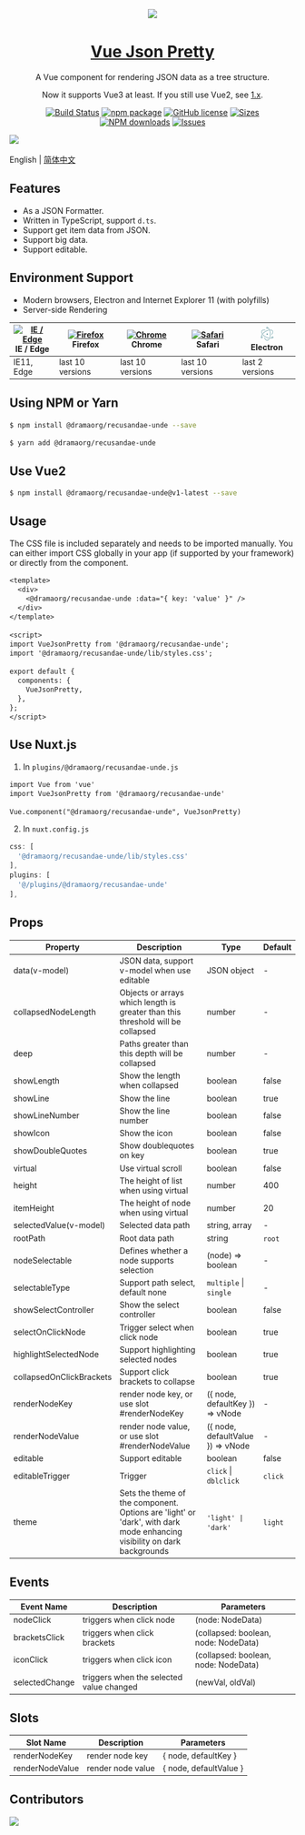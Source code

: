 <p align="center">
  <a href="https://github.com/dramaorg/recusandae-unde">
    <img width="200" src="./static/logo.svg">
  </a>
</p>

<h1 align="center">
  <a href="https://github.com/dramaorg/recusandae-unde" target="_blank">Vue Json Pretty</a>
</h1>

<div align="center">

<p>A Vue component for rendering JSON data as a tree structure.</p>
<p>Now it supports Vue3 at least. If you still use Vue2, see <a href="https://github.com/dramaorg/recusandae-unde/tree/1.x">1.x</a>.</p>

[![Build Status](https://travis-ci.org/leezng/@dramaorg/recusandae-unde.svg?branch=master)](https://travis-ci.org/leezng/@dramaorg/recusandae-unde)
[![npm package](https://img.shields.io/npm/v/@dramaorg/recusandae-unde.svg)](https://www.npmjs.org/package/@dramaorg/recusandae-unde)
[![GitHub license](https://img.shields.io/badge/license-MIT-blue.svg)](https://github.com/dramaorg/recusandae-unde/blob/master/LICENSE)
[![Sizes](https://img.shields.io/bundlephobia/min/@dramaorg/recusandae-unde)](https://bundlephobia.com/result?p=@dramaorg/recusandae-unde)
[![NPM downloads](http://img.shields.io/npm/dm/@dramaorg/recusandae-unde.svg?style=flat-square)](https://www.npmtrends.com/@dramaorg/recusandae-unde)
[![Issues](https://img.shields.io/github/issues-raw/leezng/@dramaorg/recusandae-unde)](https://github.com/dramaorg/recusandae-unde/issues)

</div>

[![](./static/screenshot.png)](https://github.com/dramaorg/recusandae-unde)

English | [简体中文](./README.zh_CN.md)

## Features

- As a JSON Formatter.
- Written in TypeScript, support `d.ts`.
- Support get item data from JSON.
- Support big data.
- Support editable.

## Environment Support

- Modern browsers, Electron and Internet Explorer 11 (with polyfills)
- Server-side Rendering

| [<img src="https://raw.githubusercontent.com/alrra/browser-logos/master/src/edge/edge_48x48.png" alt="IE / Edge" width="24px" height="24px" />](http://godban.github.io/browsers-support-badges/)</br>IE / Edge | [<img src="https://raw.githubusercontent.com/alrra/browser-logos/master/src/firefox/firefox_48x48.png" alt="Firefox" width="24px" height="24px" />](http://godban.github.io/browsers-support-badges/)</br>Firefox | [<img src="https://raw.githubusercontent.com/alrra/browser-logos/master/src/chrome/chrome_48x48.png" alt="Chrome" width="24px" height="24px" />](http://godban.github.io/browsers-support-badges/)</br>Chrome | [<img src="https://raw.githubusercontent.com/alrra/browser-logos/master/src/safari/safari_48x48.png" alt="Safari" width="24px" height="24px" />](http://godban.github.io/browsers-support-badges/)</br>Safari | [<img src="https://raw.githubusercontent.com/alrra/browser-logos/master/src/electron/electron_48x48.png" alt="Electron" width="24px" height="24px" />](http://godban.github.io/browsers-support-badges/)</br>Electron |
| --------------------------------------------------------------------------------------------------------------------------------------------------------------------------------------------------------------- | ----------------------------------------------------------------------------------------------------------------------------------------------------------------------------------------------------------------- | ------------------------------------------------------------------------------------------------------------------------------------------------------------------------------------------------------------- | ------------------------------------------------------------------------------------------------------------------------------------------------------------------------------------------------------------- | --------------------------------------------------------------------------------------------------------------------------------------------------------------------------------------------------------------------- |
| IE11, Edge                                                                                                                                                                                                      | last 10 versions                                                                                                                                                                                                  | last 10 versions                                                                                                                                                                                              | last 10 versions                                                                                                                                                                                              | last 2 versions                                                                                                                                                                                                       |

## Using NPM or Yarn

```bash
$ npm install @dramaorg/recusandae-unde --save
```

```bash
$ yarn add @dramaorg/recusandae-unde
```

## Use Vue2

```bash
$ npm install @dramaorg/recusandae-unde@v1-latest --save
```

## Usage

The CSS file is included separately and needs to be imported manually. You can either import CSS globally in your app (if supported by your framework) or directly from the component.

```vue
<template>
  <div>
    <@dramaorg/recusandae-unde :data="{ key: 'value' }" />
  </div>
</template>

<script>
import VueJsonPretty from '@dramaorg/recusandae-unde';
import '@dramaorg/recusandae-unde/lib/styles.css';

export default {
  components: {
    VueJsonPretty,
  },
};
</script>
```

## Use Nuxt.js

1. In `plugins/@dramaorg/recusandae-unde.js`

```
import Vue from 'vue'
import VueJsonPretty from '@dramaorg/recusandae-unde'

Vue.component("@dramaorg/recusandae-unde", VueJsonPretty)
```

2. In `nuxt.config.js`

```js
css: [
  '@dramaorg/recusandae-unde/lib/styles.css'
],
plugins: [
  '@/plugins/@dramaorg/recusandae-unde'
],
```

## Props

| Property                 | Description                                                                                                             | Type                              | Default |
| ------------------------ | ----------------------------------------------------------------------------------------------------------------------- | --------------------------------- | ------- |
| data(v-model)            | JSON data, support v-model when use editable                                                                            | JSON object                       | -       |
| collapsedNodeLength      | Objects or arrays which length is greater than this threshold will be collapsed                                         | number                            | -       |
| deep                     | Paths greater than this depth will be collapsed                                                                         | number                            | -       |
| showLength               | Show the length when collapsed                                                                                          | boolean                           | false   |
| showLine                 | Show the line                                                                                                           | boolean                           | true    |
| showLineNumber           | Show the line number                                                                                                    | boolean                           | false   |
| showIcon                 | Show the icon                                                                                                           | boolean                           | false   |
| showDoubleQuotes         | Show doublequotes on key                                                                                                | boolean                           | true    |
| virtual                  | Use virtual scroll                                                                                                      | boolean                           | false   |
| height                   | The height of list when using virtual                                                                                   | number                            | 400     |
| itemHeight               | The height of node when using virtual                                                                                   | number                            | 20      |
| selectedValue(v-model)   | Selected data path                                                                                                      | string, array                     | -       |
| rootPath                 | Root data path                                                                                                          | string                            | `root`  |
| nodeSelectable           | Defines whether a node supports selection                                                                               | (node) => boolean                 | -       |
| selectableType           | Support path select, default none                                                                                       | `multiple` \| `single`            | -       |
| showSelectController     | Show the select controller                                                                                              | boolean                           | false   |
| selectOnClickNode        | Trigger select when click node                                                                                          | boolean                           | true    |
| highlightSelectedNode    | Support highlighting selected nodes                                                                                     | boolean                           | true    |
| collapsedOnClickBrackets | Support click brackets to collapse                                                                                      | boolean                           | true    |
| renderNodeKey            | render node key, or use slot #renderNodeKey                                                                             | ({ node, defaultKey }) => vNode   | -       |
| renderNodeValue          | render node value, or use slot #renderNodeValue                                                                         | ({ node, defaultValue }) => vNode | -       |
| editable                 | Support editable                                                                                                        | boolean                           | false   |
| editableTrigger          | Trigger                                                                                                                 | `click` \| `dblclick`             | `click` |
| theme                    | Sets the theme of the component. Options are 'light' or 'dark', with dark mode enhancing visibility on dark backgrounds | `'light' \| 'dark'`               | `light` |

## Events

| Event Name     | Description                              | Parameters                           |
| -------------- | ---------------------------------------- | ------------------------------------ |
| nodeClick      | triggers when click node                 | (node: NodeData)                     |
| bracketsClick  | triggers when click brackets             | (collapsed: boolean, node: NodeData) |
| iconClick      | triggers when click icon                 | (collapsed: boolean, node: NodeData) |
| selectedChange | triggers when the selected value changed | (newVal, oldVal)                     |

## Slots

| Slot Name       | Description       | Parameters             |
| --------------- | ----------------- | ---------------------- |
| renderNodeKey   | render node key   | { node, defaultKey }   |
| renderNodeValue | render node value | { node, defaultValue } |

## Contributors

<a href="https://github.com/dramaorg/recusandae-unde/graphs/contributors">
  <img src="https://contrib.rocks/image?repo=leezng/@dramaorg/recusandae-unde" />
</a>
